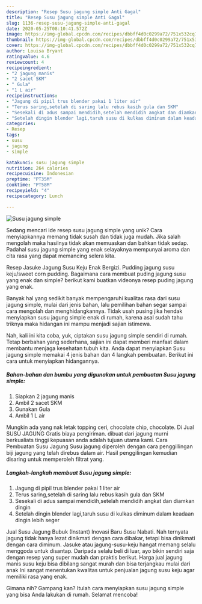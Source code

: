 ```yaml
---
description: "Resep Susu jagung simple Anti Gagal"
title: "Resep Susu jagung simple Anti Gagal"
slug: 1136-resep-susu-jagung-simple-anti-gagal
date: 2020-05-25T08:10:41.572Z
image: https://img-global.cpcdn.com/recipes/dbbff4d0c0299a72/751x532cq70/susu-jagung-simple-foto-resep-utama.jpg
thumbnail: https://img-global.cpcdn.com/recipes/dbbff4d0c0299a72/751x532cq70/susu-jagung-simple-foto-resep-utama.jpg
cover: https://img-global.cpcdn.com/recipes/dbbff4d0c0299a72/751x532cq70/susu-jagung-simple-foto-resep-utama.jpg
author: Louisa Bryant
ratingvalue: 4.6
reviewcount: 4
recipeingredient:
- "2 jagung manis"
- "2 sacet SKM"
- " Gula"
- "1 L air"
recipeinstructions:
- "Jagung di pipil trus blender pakai 1 liter air"
- "Terus saring,setelah di saring lalu rebus kasih gula dan SKM"
- "Sesekali di adus sampai mendidih,setelah mendidih angkat dan diamkan dingin"
- "Setelah dingin blender lagi,taruh susu di kulkas diminum dalam keadaan dingin lebih seger"
categories:
- Resep
tags:
- susu
- jagung
- simple

katakunci: susu jagung simple 
nutrition: 264 calories
recipecuisine: Indonesian
preptime: "PT35M"
cooktime: "PT58M"
recipeyield: "4"
recipecategory: Lunch

---
```



![Susu jagung simple](https://img-global.cpcdn.com/recipes/dbbff4d0c0299a72/751x532cq70/susu-jagung-simple-foto-resep-utama.jpg)

Sedang mencari ide resep susu jagung simple yang unik? Cara menyiapkannya memang tidak susah dan tidak juga mudah. Jika salah mengolah maka hasilnya tidak akan memuaskan dan bahkan tidak sedap. Padahal susu jagung simple yang enak selayaknya mempunyai aroma dan cita rasa yang dapat memancing selera kita.

Resep Jasuke Jagung Susu Keju Enak Bergizi. Pudding jagung susu keju/sweet corn pudding. Bagaimana cara membuat puding jagung susu yang enak dan simple? berikut kami buatkan videonya resep puding jagung yang enak.

Banyak hal yang sedikit banyak mempengaruhi kualitas rasa dari susu jagung simple, mulai dari jenis bahan, lalu pemilihan bahan segar sampai cara mengolah dan menghidangkannya. Tidak usah pusing jika hendak menyiapkan susu jagung simple enak di rumah, karena asal sudah tahu triknya maka hidangan ini mampu menjadi sajian istimewa.


Nah, kali ini kita coba, yuk, ciptakan susu jagung simple sendiri di rumah. Tetap berbahan yang sederhana, sajian ini dapat memberi manfaat dalam membantu menjaga kesehatan tubuh kita. Anda dapat menyiapkan Susu jagung simple memakai 4 jenis bahan dan 4 langkah pembuatan. Berikut ini cara untuk menyiapkan hidangannya.

<!--inarticleads1-->

##### Bahan-bahan dan bumbu yang digunakan untuk pembuatan Susu jagung simple:

1. Siapkan 2 jagung manis
1. Ambil 2 sacet SKM
1. Gunakan  Gula
1. Ambil 1 L air


Mungkin ada yang nak letak topping ceri, chocolate chip, chocolate. Di Jual SUSU JAGUNG Gratis biaya pengiriman. dibuat dari jagung murni berkualiats tinggi kepuasan anda adalah tujuan utama kami. Cara Pembuatan Susu Jagung Susu jagung diperoleh dengan cara penggillingan biji jagung yang telah direbus dalam air. Hasil penggilingan kemudian disaring untuk memperoleh filtrat yang. 

<!--inarticleads2-->

##### Langkah-langkah membuat Susu jagung simple:

1. Jagung di pipil trus blender pakai 1 liter air
1. Terus saring,setelah di saring lalu rebus kasih gula dan SKM
1. Sesekali di adus sampai mendidih,setelah mendidih angkat dan diamkan dingin
1. Setelah dingin blender lagi,taruh susu di kulkas diminum dalam keadaan dingin lebih seger


Jual Susu Jagung Bubuk (Instant) Inovasi Baru Susu Nabati. Nah ternyata jagung tidak hanya lezat dinikmati dengan cara dibakar, tetapi bisa dinikmati dengan cara diminum. Jasuke atau jagung-susu-keju hangat memang selalu menggoda untuk disantap. Daripada selalu beli di luar, ayo bikin sendiri saja dengan resep yang super mudah dan praktis berikut. Harga jual jagung manis susu keju bisa dibilang sangat murah dan bisa terjangkau mulai dari anak Ini sangat menentukan kwalitas untuk penjualan jagung susu keju agar memiliki rasa yang enak. 

Gimana nih? Gampang kan? Itulah cara menyiapkan susu jagung simple yang bisa Anda lakukan di rumah. Selamat mencoba!
